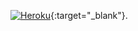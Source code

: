 [![Heroku](https://img.shields.io/badge/heroku-%23430098.svg?style=for-the-badge&logo=heroku&logoColor=white)](https://hrms-project-backend.herokuapp.com/swagger-ui.html#){:target="_blank"}.

